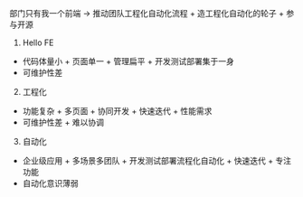 部门只有我一个前端 -> 推动团队工程化自动化流程 + 造工程化自动化的轮子 + 参与开源

1. Hello FE
* 代码体量小 + 页面单一 + 管理扁平 + 开发测试部署集于一身
* 可维护性差

2. 工程化
* 功能复杂 + 多页面 + 协同开发 + 快速迭代 + 性能需求
* 可维护性差 + 难以协调

3. 自动化
* 企业级应用 + 多场景多团队 + 开发测试部署流程化自动化 + 快速迭代 + 专注功能
* 自动化意识薄弱

